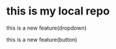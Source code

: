 # this is my local repo
<p>this is a new feature(dropdown)</p>
<p>this is a new feature(button)</p>
